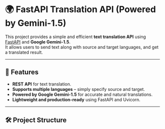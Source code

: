 # 🌍 FastAPI Translation API (Powered by Gemini-1.5)

This project provides a simple and efficient **text translation API** using [FastAPI](https://fastapi.tiangolo.com/) and **Google Gemini-1.5**.  
It allows users to send text along with source and target languages, and get a translated result.

---

## 🚀 Features

- **REST API** for text translation.
- **Supports multiple languages** – simply specify source and target.
- **Powered by Google Gemini-1.5** for accurate and natural translations.
- **Lightweight and production-ready** using FastAPI and Uvicorn.

---

## 🛠️ Project Structure

